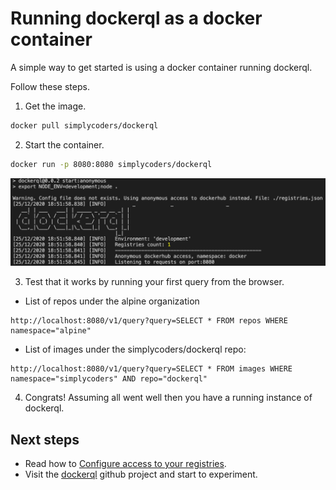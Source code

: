 # Running dockerql as a docker container

A simple way to get started is using a docker container running dockerql. 

Follow these steps.

1. Get the image.

~~~bash
docker pull simplycoders/dockerql
~~~

2. Start the container.

~~~bash
docker run -p 8080:8080 simplycoders/dockerql
~~~

![terminal](./terminal.png)

3. Test that it works by running your first query from the browser.

* List of repos under the alpine organization 
~~~
http://localhost:8080/v1/query?query=SELECT * FROM repos WHERE namespace="alpine"
~~~

* List of images under the simplycoders/dockerql repo:
~~~
http://localhost:8080/v1/query?query=SELECT * FROM images WHERE namespace="simplycoders" AND repo="dockerql"
~~~

4. Congrats! Assuming all went well then you have a running instance of dockerql.

## Next steps

* Read how to [Configure access to your registries](./configure-access-to-registries).
* Visit the [dockerql](https://github.com/simplyCoders/dockerql) github project and start to experiment.
